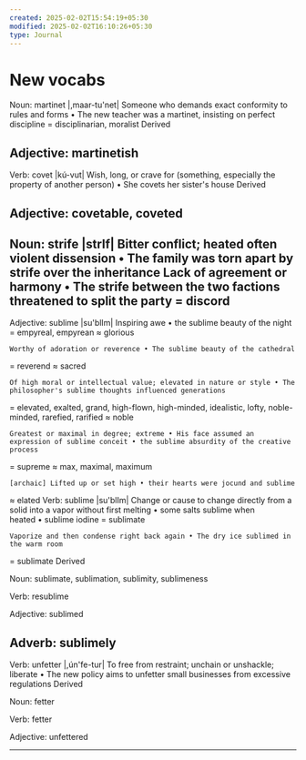 ```yaml
---
created: 2025-02-02T15:54:19+05:30
modified: 2025-02-02T16:10:26+05:30
type: Journal
---
```


# New vocabs

Noun: martinet
|,maar-tu'net|
	Someone who demands exact conformity to rules and forms • The new teacher was a martinet, insisting on perfect discipline
=	disciplinarian, moralist
Derived

Adjective: martinetish
---------
Verb: covet
|kú-vut|
	Wish, long, or crave for (something, especially the property of another person) • She covets her sister's house
Derived

Adjective: covetable, coveted
-------
Noun: strife
|strIf|
	Bitter conflict; heated often violent dissension • The family was torn apart by strife over the inheritance
	Lack of agreement or harmony • The strife between the two factions threatened to split the party
=	discord
---------
Adjective: sublime
|su'blIm|
	Inspiring awe • the sublime beauty of the night
=	empyreal, empyrean
≈	glorious

	Worthy of adoration or reverence • The sublime beauty of the cathedral
=	reverend
≈	sacred

	Of high moral or intellectual value; elevated in nature or style • The philosopher's sublime thoughts influenced generations
=	elevated, exalted, grand, high-flown, high-minded, idealistic, lofty, noble-minded, rarefied, rarified
≈	noble

	Greatest or maximal in degree; extreme • His face assumed an expression of sublime conceit • the sublime absurdity of the creative process
=	supreme
≈	max, maximal, maximum

	[archaic] Lifted up or set high • their hearts were jocund and sublime
≈	elated
Verb: sublime
|su'blIm|
	Change or cause to change directly from a solid into a vapor without first melting • some salts sublime when heated • sublime iodine
=	sublimate

	Vaporize and then condense right back again • The dry ice sublimed in the warm room
=	sublimate
Derived

Noun: sublimate, sublimation, sublimity, sublimeness

Verb: resublime

Adjective: sublimed

Adverb: sublimely
---------

Verb: unfetter
|,ún'fe-tur|
	To free from restraint; unchain or unshackle; liberate • The new policy aims to unfetter small businesses from excessive regulations
Derived

Noun: fetter

Verb: fetter

Adjective: unfettered

--------
